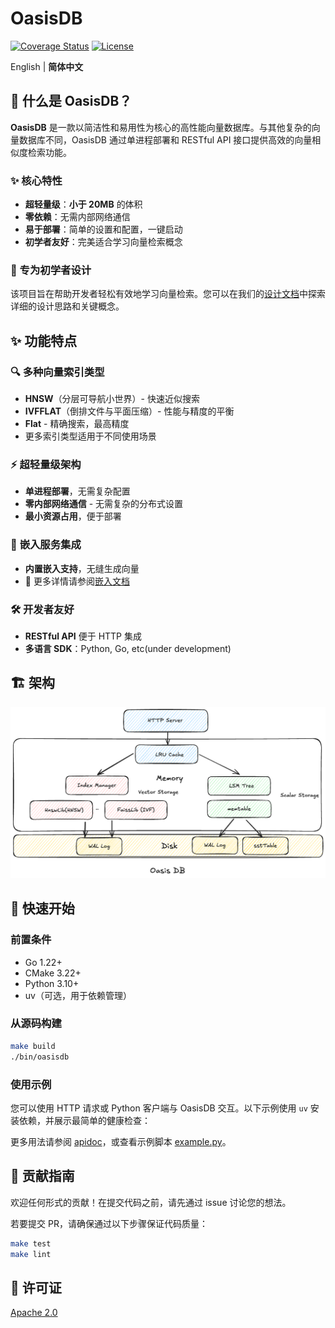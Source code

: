 # OasisDB

[![Coverage Status](https://coveralls.io/repos/github/lizzy-0323/oasisdb/badge.svg?branch=main)](https://coveralls.io/github/lizzy-0323/oasisdb?branch=main)
[![License](https://img.shields.io/badge/License-Apache%202.0-blue.svg)](https://opensource.org/licenses/Apache-2.0)
<!-- ![logo](./docs/images/logo.png) -->
English | **简体中文**

## 🚀 什么是 OasisDB？

**OasisDB** 是一款以简洁性和易用性为核心的高性能向量数据库。与其他复杂的向量数据库不同，OasisDB 通过单进程部署和 RESTful API 接口提供高效的向量相似度检索功能。

### ✨ 核心特性

- **超轻量级**：**小于 20MB** 的体积
- **零依赖**：无需内部网络通信
- **易于部署**：简单的设置和配置，一键启动
- **初学者友好**：完美适合学习向量检索概念

### 🎯 专为初学者设计

该项目旨在帮助开发者轻松有效地学习向量检索。您可以在我们的[设计文档](docs/design-CN.md)中探索详细的设计思路和关键概念。

## ✨ 功能特点

### 🔍 **多种向量索引类型**

- **HNSW**（分层可导航小世界）- 快速近似搜索
- **IVFFLAT**（倒排文件与平面压缩）- 性能与精度的平衡
- **Flat** - 精确搜索，最高精度
- 更多索引类型适用于不同使用场景

### ⚡ **超轻量级架构**

- **单进程部署**，无需复杂配置
- **零内部网络通信** - 无需复杂的分布式设置
- **最小资源占用**，便于部署

### 🤖 **嵌入服务集成**

- **内置嵌入支持**，无缝生成向量
- 📖 更多详情请参阅[嵌入文档](docs/embedding.md)

### 🛠️ **开发者友好**

- **RESTful API** 便于 HTTP 集成
- **多语言 SDK**：Python, Go, etc(under development)

## 🏗️ 架构

![架构](./docs/images/architecture.png)

## 🚀 快速开始

### 前置条件

- Go 1.22+
- CMake 3.22+
- Python 3.10+
- uv（可选，用于依赖管理）

### 从源码构建

```bash
make build
./bin/oasisdb
```

### 使用示例

您可以使用 HTTP 请求或 Python 客户端与 OasisDB 交互。以下示例使用 `uv` 安装依赖，并展示最简单的健康检查：

更多用法请参阅 [apidoc](docs/api.md)，或查看示例脚本 [example.py](example.py)。

## 🤝 贡献指南

欢迎任何形式的贡献！在提交代码之前，请先通过 issue 讨论您的想法。

若要提交 PR，请确保通过以下步骤保证代码质量：

```bash
make test
make lint
```

## 📝 许可证

[Apache 2.0](LICENSE)
